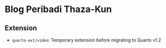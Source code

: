 # Blog Peribadi Thaza-Kun

## Extension

- `quarto-ext/video`: Temporary extension before migrating to Quarto v1.2
